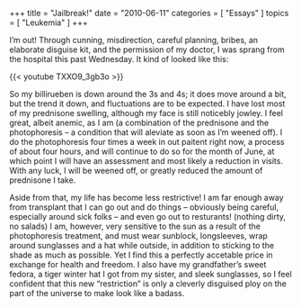 +++
title = "Jailbreak!"
date = "2010-06-11"
categories = [ "Essays" ]
topics = [ "Leukemia" ]
+++

I&#8217;m out! Through cunning, misdirection, careful planning, bribes, an elaborate disguise kit, and the permission of my doctor, I was sprang from the hospital this past Wednesday. It kind of looked like this: 

{{< youtube TXXO9_3gb3o >}}

So my billirueben is down around the 3s and 4s; it does move around a bit, but the trend it down, and fluctuations are to be expected. I have lost most of my prednisone swelling, although my face is still noticebly jowley. I feel great, albeit anemic, as I am (a combination of the prednisone and the photophoresis &#8211; a condition that will aleviate as soon as I&#8217;m weened off). I do the photophoresis four times a week in out paitent right now, a process of about four hours, and will continue to do so for the month of June, at which point I will have an assessment and most likely a reduction in visits. With any luck, I will be weened off, or greatly reduced the amount of prednisone I take.

Aside from that, my life has become less restrictive! I am far enough away from transplant that I can go out and do things &#8211; obviously being careful, especially around sick folks &#8211; and even go out to resturants! (nothing dirty, no salads) I am, however, very sensitive to the sun as a result of the photophoresis treatment, and must wear sunblock, longsleeves, wrap around sunglasses and a hat while outside, in addition to sticking to the shade as much as possible. Yet I find this a perfectly accetable price in exchange for health and freedom. I also have my grandfather&#8217;s sweet fedora, a tiger winter hat I got from my sister, and sleek sunglasses, so I feel confident that this new &#8220;restriction&#8221; is only a cleverly disguised ploy on the part of the universe to make look like a badass.
